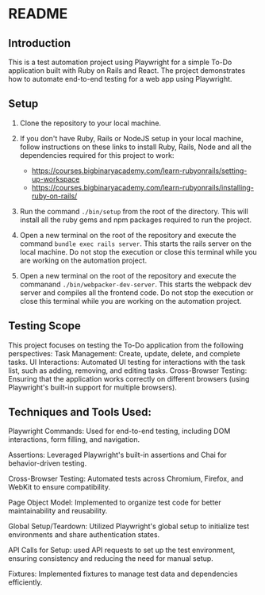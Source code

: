 # README

## Introduction

This is a test automation project using Playwright for a simple To-Do application built with Ruby on Rails and React. The project demonstrates how to automate end-to-end testing for a web app using Playwright.

## Setup

1. Clone the repository to your local machine.

2. If you don't have Ruby, Rails or NodeJS setup in your local machine, follow instructions on these links to install Ruby, Rails, Node and all the dependencies required for this project to work:
    - https://courses.bigbinaryacademy.com/learn-rubyonrails/setting-up-workspace
    - https://courses.bigbinaryacademy.com/learn-rubyonrails/installing-ruby-on-rails/

3. Run the command `./bin/setup` from the root of the directory. This will install all the ruby gems and npm packages required to run the project.
4. Open a new terminal on the root of the repository and execute the command `bundle exec rails server`. This starts the rails server on the local machine. Do not stop the execution or close this terminal while you are working on the automation project.
5. Open a new terminal on the root of the repository and execute the commanand `./bin/webpacker-dev-server`. This starts the webpack dev server and compiles all the frontend code. Do not stop the execution or close this terminal while you are working on the automation project.

## Testing Scope
This project focuses on testing the To-Do application from the following perspectives:
Task Management: Create, update, delete, and complete tasks.
UI Interactions: Automated UI testing for interactions with the task list, such as adding, removing, and editing tasks.
Cross-Browser Testing: Ensuring that the application works correctly on different browsers (using Playwright's built-in support for multiple browsers).

## Techniques and Tools Used:
Playwright Commands: Used for end-to-end testing, including DOM interactions, form filling, and navigation.

Assertions: Leveraged Playwright's built-in assertions and Chai for behavior-driven testing.

Cross-Browser Testing: Automated tests across Chromium, Firefox, and WebKit to ensure compatibility.

Page Object Model: Implemented to organize test code for better maintainability and reusability.

Global Setup/Teardown: Utilized Playwright's global setup to initialize test environments and share authentication states.

API Calls for Setup: used API requests to set up the test environment, ensuring consistency and reducing the need for manual setup.

Fixtures: Implemented fixtures to manage test data and dependencies efficiently.
